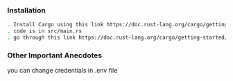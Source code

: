 ### Installation
```sh
. Install Cargo using this link https://doc.rust-lang.org/cargo/getting-started/installation.html
. code is in src/main.rs
. go through this link https://doc.rust-lang.org/cargo/getting-started/first-steps.html to run   project   using cargo which is installed in step 1 
```

### Other Important Anecdotes

you can change credentials in .env file